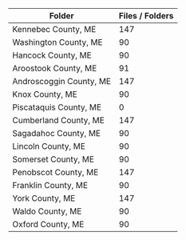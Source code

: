 | Folder                  |   Files / Folders |
|-------------------------|-------------------|
| Kennebec County, ME     |               147 |
| Washington County, ME   |                90 |
| Hancock County, ME      |                90 |
| Aroostook County, ME    |                91 |
| Androscoggin County, ME |               147 |
| Knox County, ME         |                90 |
| Piscataquis County, ME  |                 0 |
| Cumberland County, ME   |               147 |
| Sagadahoc County, ME    |                90 |
| Lincoln County, ME      |                90 |
| Somerset County, ME     |                90 |
| Penobscot County, ME    |               147 |
| Franklin County, ME     |                90 |
| York County, ME         |               147 |
| Waldo County, ME        |                90 |
| Oxford County, ME       |                90 |